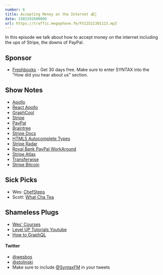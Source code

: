 ```yaml
---
number: 6
title: Accepting Money on the Internet 💰💸
date: 1502292600000
url: https://traffic.megaphone.fm/FSI2521301123.mp3
---
```


In this episode we talk about how to accept money on the internet including the ups of Stripe, the downs of PayPal.

## Sponsor

* [Freshbooks](https://freshbooks.com/syntax) - Get 30 days free. Make sure to enter SYNTAX into the "How did you hear about us" section.

## Show Notes

* [Apollo](http://www.apollodata.com/)
* [React Apollo](http://dev.apollodata.com/react/)
* [GraphCool](https://graph.cool)
* [Stripe](http://stripe.com/)
* [PayPal](http://paypal.com/)
* [Braintree](https://www.braintreepayments.com/)
* [Stripe Docs](https://stripe.com/docs)
* [HTML5 Autocomplete Types](https://wiki.whatwg.org/wiki/Autocomplete_Types)
* [Stripe Radar](https://stripe.com/docs/radar)
* [Royal Bank PayPal WorkAround](http://travelblogbreakthrough.com/canadian-paypal-users-transfer-usd-bank/)
* [Stripe Atlas](https://stripe.com/atlas)
* [Transferwise](https://transferwise.com/u/wesleyb22)
* [Stripe Bitcoin](https://stripe.com/bitcoin)

## Sick Picks
* Wes: [ChefSteps](https://www.youtube.com/user/chefsteps)
* Scott: [What Cha Tea](http://what-cha.com/)

## Shameless Plugs
* [Wes' Courses](https://wesbos.com/courses)
* [Level UP Tutorials Youtube](https://www.youtube.com/user/LevelUpTuts)
* [How to GraphQL](https://www.howtographql.com)

#### Twitter
 * [@wesbos](https://twitter.com/wesbos)
 * [@stolinski](https://twitter.com/stolinski)
 * Make sure to include [@SyntaxFM](https://twitter.com/SyntaxFM) in your tweets
